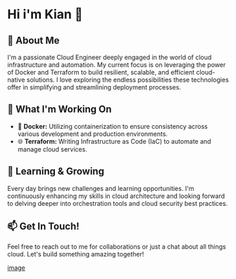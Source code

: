 # Hi i'm Kian 👋

## 🚀 About Me
I'm a passionate Cloud Engineer deeply engaged in the world of cloud infrastructure and automation. My current focus is on leveraging the power of Docker and Terraform to build resilient, scalable, and efficient cloud-native solutions. I love exploring the endless possibilities these technologies offer in simplifying and streamlining deployment processes.

## 💼 What I'm Working On
- 🐳 **Docker:** Utilizing containerization to ensure consistency across various development and production environments.
- 🌐 **Terraform:** Writing Infrastructure as Code (IaC) to automate and manage cloud services.

## 🌱 Learning & Growing
Every day brings new challenges and learning opportunities. I'm continuously enhancing my skills in cloud architecture and looking forward to delving deeper into orchestration tools and cloud security best practices.

## 📫 Get In Touch!
Feel free to reach out to me for collaborations or just a chat about all things cloud. Let's build something amazing together!

[image](https://img.shields.io/badge/Azure_DevOps-0078D7?style=for-the-badge&logo=azure-devops&logoColor=white)


<!--
**Kian121/Kian121** is a ✨ _special_ ✨ repository because its `README.md` (this file) appears on your GitHub profile.


- 🔭 I’m currently working on terraform and docker
- 🌱 I’m currently learning ...
- 💬 Ask me about ...


-->
